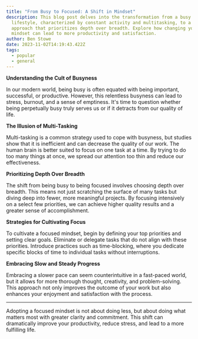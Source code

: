 ```yaml
---
title: "From Busy to Focused: A Shift in Mindset"
description: This blog post delves into the transformation from a busy
  lifestyle, characterized by constant activity and multitasking, to a focused
  approach that prioritizes depth over breadth. Explore how changing your
  mindset can lead to more productivity and satisfaction.
author: Ben Stowe
date: 2023-11-02T14:19:43.422Z
tags:
  - popular
  - general
---
```


**Understanding the Cult of Busyness**

In our modern world, being busy is often equated with being important, successful, or productive. However, this relentless busyness can lead to stress, burnout, and a sense of emptiness. It's time to question whether being perpetually busy truly serves us or if it detracts from our quality of life.

**The Illusion of Multi-Tasking**

Multi-tasking is a common strategy used to cope with busyness, but studies show that it is inefficient and can decrease the quality of our work. The human brain is better suited to focus on one task at a time. By trying to do too many things at once, we spread our attention too thin and reduce our effectiveness.

**Prioritizing Depth Over Breadth**

The shift from being busy to being focused involves choosing depth over breadth. This means not just scratching the surface of many tasks but diving deep into fewer, more meaningful projects. By focusing intensively on a select few priorities, we can achieve higher quality results and a greater sense of accomplishment.

**Strategies for Cultivating Focus**

To cultivate a focused mindset, begin by defining your top priorities and setting clear goals. Eliminate or delegate tasks that do not align with these priorities. Introduce practices such as time-blocking, where you dedicate specific blocks of time to individual tasks without interruptions.

**Embracing Slow and Steady Progress**

Embracing a slower pace can seem counterintuitive in a fast-paced world, but it allows for more thorough thought, creativity, and problem-solving. This approach not only improves the outcome of your work but also enhances your enjoyment and satisfaction with the process.

---

Adopting a focused mindset is not about doing less, but about doing what matters most with greater clarity and commitment. This shift can dramatically improve your productivity, reduce stress, and lead to a more fulfilling life.

